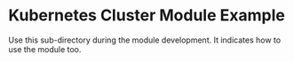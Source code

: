# Kubernetes Cluster Module Example

Use this sub-directory during the module development. It indicates how to use the module too.